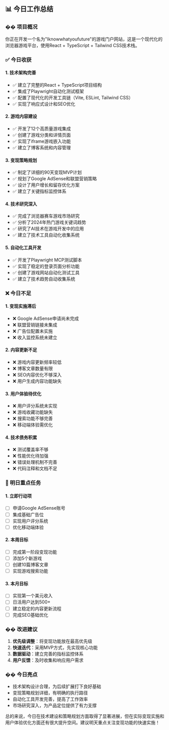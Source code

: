 ## 📊 今日工作总结

### �� 项目概况
你正在开发一个名为"Iknowwhatyoufuture"的游戏门户网站，这是一个现代化的浏览器游戏平台，使用React + TypeScript + Tailwind CSS技术栈。

### ✅ 今日收获

#### 1. **技术架构完善**
- ✅ 建立了完整的React + TypeScript项目结构
- ✅ 集成了Playwright自动化测试框架
- ✅ 配置了现代化的开发工具链（Vite, ESLint, Tailwind CSS）
- ✅ 实现了响应式设计和SEO优化

#### 2. **游戏内容建设**
- ✅ 开发了12个高质量游戏集成
- ✅ 创建了游戏分类和详情页面
- ✅ 实现了iframe游戏嵌入功能
- ✅ 建立了博客系统和内容管理

#### 3. **变现策略规划**
- ✅ 制定了详细的90天变现MVP计划
- ✅ 规划了Google AdSense和联盟营销策略
- ✅ 设计了用户增长和留存优化方案
- ✅ 建立了关键指标监控体系

#### 4. **技术研究深入**
- ✅ 完成了浏览器赛车游戏市场研究
- ✅ 分析了2024年热门游戏关键词趋势
- ✅ 研究了AI技术在游戏开发中的应用
- ✅ 建立了技术工具自动化收集系统

#### 5. **自动化工具开发**
- ✅ 开发了Playwright MCP测试脚本
- ✅ 实现了稳定的登录页面分析功能
- ✅ 创建了游戏网站自动化测试工具
- ✅ 建立了技术趋势自动收集系统

### ❌ 今日不足

#### 1. **变现实施滞后**
- ❌ Google AdSense申请尚未完成
- ❌ 联盟营销链接未集成
- ❌ 广告位配置未实施
- ❌ 收入监控系统未建立

#### 2. **内容更新不足**
- ❌ 游戏内容更新频率较低
- ❌ 博客文章数量有限
- ❌ SEO内容优化不够深入
- ❌ 用户生成内容功能缺失

#### 3. **用户体验待优化**
- ❌ 用户评分系统未实现
- ❌ 游戏收藏功能缺失
- ❌ 搜索功能不够完善
- ❌ 移动端体验需优化

#### 4. **技术债务积累**
- ❌ 测试覆盖率不够
- ❌ 性能优化待加强
- ❌ 错误处理机制不完善
- ❌ 代码注释和文档不足

### 🚀 明日重点任务

#### 1. **立即行动项**
- [ ] 申请Google AdSense账号
- [ ] 集成基础广告位
- [ ] 实现用户评分系统
- [ ] 优化移动端体验

#### 2. **本周目标**
- [ ] 完成第一阶段变现功能
- [ ] 添加5个新游戏
- [ ] 创建10篇博客文章
- [ ] 实现游戏搜索功能

#### 3. **本月目标**
- [ ] 实现第一个美元收入
- [ ] 日活用户达到500+
- [ ] 建立稳定的内容更新流程
- [ ] 完成SEO基础优化

### �� 改进建议

1. **优先级调整**：将变现功能放在最高优先级
2. **快速迭代**：采用MVP方式，先实现核心功能
3. **数据驱动**：建立完善的指标监控体系
4. **用户反馈**：及时收集和响应用户需求

### �� 今日亮点

- 技术架构设计合理，为后续扩展打下良好基础
- 变现策略规划详细，有明确的执行路径
- 自动化工具开发完善，提高了工作效率
- 市场研究深入，为产品定位提供了有力支撑


总的来说，今日在技术建设和策略规划方面取得了显著进展，但在实际变现实施和用户体验优化方面还有很大提升空间。建议明天重点关注变现功能的快速实施！
